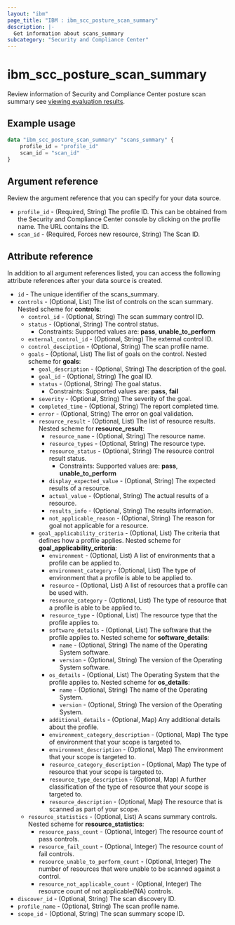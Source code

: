 ```yaml
---
layout: "ibm"
page_title: "IBM : ibm_scc_posture_scan_summary"
description: |-
  Get information about scans_summary
subcategory: "Security and Compliance Center"
---
```


# ibm_scc_posture_scan_summary

Review information of Security and Compliance Center posture scan summary see [viewing evaluation results](https://cloud.ibm.com/docs/security-compliance?topic=security-compliance-results).

## Example usage

```terraform
data "ibm_scc_posture_scan_summary" "scans_summary" {
	profile_id = "profile_id"
	scan_id = "scan_id"
}
```

## Argument reference

Review the argument reference that you can specify for your data source.

* `profile_id` - (Required, String) The profile ID. This can be obtained from the Security and Compliance Center console by clicking on the profile name. The URL contains the ID.
* `scan_id` - (Required, Forces new resource, String) The Scan ID.

## Attribute reference

In addition to all argument references listed, you can access the following attribute references after your data source is created.

* `id` - The unique identifier of the scans_summary.
* `controls` - (Optional, List) The list of controls on the scan summary.
Nested scheme for **controls**:
	* `control_id` - (Optional, String) The scan summary control ID.
	* `status` - (Optional, String) The control status.
	  * Constraints: Supported values are: **pass**, **unable_to_perform**
	* `external_control_id` - (Optional, String) The external control ID.
	* `control_desciption` - (Optional, String) The scan profile name.
	* `goals` - (Optional, List) The list of goals on the control.
	Nested scheme for **goals**:
		* `goal_description` - (Optional, String) The description of the goal.
		* `goal_id` - (Optional, String) The goal ID.
		* `status` - (Optional, String) The goal status.
		  * Constraints: Supported values are: **pass**, **fail**
		* `severity` - (Optional, String) The severity of the goal.
		* `completed_time` - (Optional, String) The report completed time.
		* `error` - (Optional, String) The error on goal validation.
		* `resource_result` - (Optional, List) The list of resource results.
		Nested scheme for **resource_result**:
			* `resource_name` - (Optional, String) The resource name.
			* `resource_types` - (Optional, String) The resource type.
			* `resource_status` - (Optional, String) The resource control result status.
			  * Constraints: Supported values are: **pass**, **unable_to_perform**
			* `display_expected_value` - (Optional, String) The expected results of a resource.
			* `actual_value` - (Optional, String) The actual results of a resource.
			* `results_info` - (Optional, String) The results information.
			* `not_applicable_reason` - (Optional, String) The reason for goal not applicable for a resource.
		* `goal_applicability_criteria` - (Optional, List) The criteria that defines how a profile applies.
		Nested scheme for **goal_applicability_criteria**:
			* `environment` - (Optional, List) A list of environments that a profile can be applied to.
			* `environment_category` - (Optional, List) The type of environment that a profile is able to be applied to.
			* `resource` - (Optional, List) A list of resources that a profile can be used with.
			* `resource_category` - (Optional, List) The type of resource that a profile is able to be applied to.
			* `resource_type` - (Optional, List) The resource type that the profile applies to.
			* `software_details` - (Optional, List) The software that the profile applies to.
			Nested scheme for **software_details**:
				* `name` - (Optional, String) The name of the Operating System software.
				* `version` - (Optional, String) The version of the Operating System software.
			* `os_details` - (Optional, List) The Operating System that the profile applies to.
			Nested scheme for **os_details**:
				* `name` - (Optional, String) The name of the Operating System.
				* `version` - (Optional, String) The version of the Operating System.
			* `additional_details` - (Optional, Map) Any additional details about the profile.
			* `environment_category_description` - (Optional, Map) The type of environment that your scope is targeted to.
			* `environment_description` - (Optional, Map) The environment that your scope is targeted to.
			* `resource_category_description` - (Optional, Map) The type of resource that your scope is targeted to.
			* `resource_type_description` - (Optional, Map) A further classification of the type of resource that your scope is targeted to.
			* `resource_description` - (Optional, Map) The resource that is scanned as part of your scope.
	* `resource_statistics` - (Optional, List) A scans summary controls.
	Nested scheme for **resource_statistics**:
		* `resource_pass_count` - (Optional, Integer) The resource count of pass controls.
		* `resource_fail_count` - (Optional, Integer) The resource count of fail controls.
		* `resource_unable_to_perform_count` - (Optional, Integer) The number of resources that were unable to be scanned against a control.
		* `resource_not_applicable_count` - (Optional, Integer) The resource count of not applicable(NA) controls.
* `discover_id` - (Optional, String) The scan discovery ID.
* `profile_name` - (Optional, String) The scan profile name.
* `scope_id` - (Optional, String) The scan summary scope ID.

